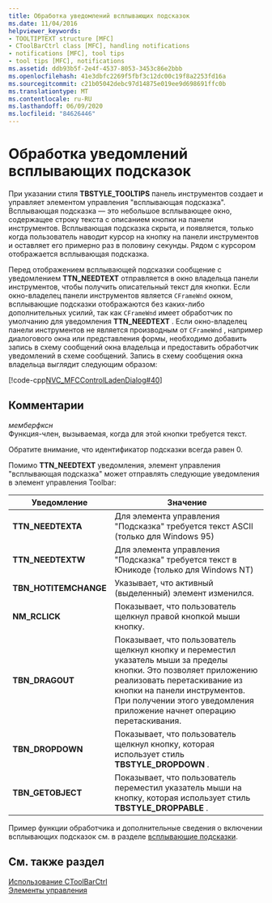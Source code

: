 ```yaml
---
title: Обработка уведомлений всплывающих подсказок
ms.date: 11/04/2016
helpviewer_keywords:
- TOOLTIPTEXT structure [MFC]
- CToolBarCtrl class [MFC], handling notifications
- notifications [MFC], tool tips
- tool tips [MFC], notifications
ms.assetid: ddb93b5f-2e4f-4537-8053-3453c86e2bbb
ms.openlocfilehash: 41e3dbfc2269f5fbf3c12dc00c19f8a2253fd16a
ms.sourcegitcommit: c21b05042debc97d14875e019ee9d698691ffc0b
ms.translationtype: MT
ms.contentlocale: ru-RU
ms.lasthandoff: 06/09/2020
ms.locfileid: "84626446"
---
```

# <a name="handling-tool-tip-notifications"></a>Обработка уведомлений всплывающих подсказок

При указании стиля **TBSTYLE_TOOLTIPS** панель инструментов создает и управляет элементом управления "всплывающая подсказка". Всплывающая подсказка — это небольшое всплывающее окно, содержащее строку текста с описанием кнопки на панели инструментов. Всплывающая подсказка скрыта, и появляется, только когда пользователь наводит курсор на кнопку на панели инструментов и оставляет его примерно раз в половину секунды. Рядом с курсором отображается всплывающая подсказка.

Перед отображением всплывающей подсказки сообщение с уведомлением **TTN_NEEDTEXT** отправляется в окно владельца панели инструментов, чтобы получить описательный текст для кнопки. Если окно-владелец панели инструментов является `CFrameWnd` окном, всплывающие подсказки отображаются без каких-либо дополнительных усилий, так как `CFrameWnd` имеет обработчик по умолчанию для уведомления **TTN_NEEDTEXT** . Если окно-владелец панели инструментов не является производным от `CFrameWnd` , например диалогового окна или представления формы, необходимо добавить запись в схему сообщений окна владельца и предоставить обработчик уведомлений в схеме сообщений. Запись в схему сообщения окна владельца выглядит следующим образом:

[!code-cpp[NVC_MFCControlLadenDialog#40](codesnippet/cpp/handling-tool-tip-notifications_1.cpp)]

## <a name="remarks"></a>Комментарии

*мемберфксн*<br/>
Функция-член, вызываемая, когда для этой кнопки требуется текст.

Обратите внимание, что идентификатор подсказки всегда равен 0.

Помимо **TTN_NEEDTEXT** уведомления, элемент управления "всплывающая подсказка" может отправлять следующие уведомления в элемент управления Toolbar:

|Уведомление|Значение|
|------------------|-------------|
|**TTN_NEEDTEXTA**|Для элемента управления "Подсказка" требуется текст ASCII (только для Windows 95)|
|**TTN_NEEDTEXTW**|Для элемента управления "Подсказка" требуется текст в Юникоде (только для Windows NT)|
|**TBN_HOTITEMCHANGE**|Указывает, что активный (выделенный) элемент изменился.|
|**NM_RCLICK**|Показывает, что пользователь щелкнул правой кнопкой мыши кнопку.|
|**TBN_DRAGOUT**|Показывает, что пользователь щелкнул кнопку и переместил указатель мыши за пределы кнопки. Это позволяет приложению реализовать перетаскивание из кнопки на панели инструментов. При получении этого уведомления приложение начнет операцию перетаскивания.|
|**TBN_DROPDOWN**|Показывает, что пользователь щелкнул кнопку, которая использует стиль **TBSTYLE_DROPDOWN** .|
|**TBN_GETOBJECT**|Показывает, что пользователь переместил указатель мыши на кнопку, которая использует стиль **TBSTYLE_DROPPABLE** .|

Пример функции обработчика и дополнительные сведения о включении всплывающих подсказок см. в разделе [всплывающие подсказки](tool-tips-in-windows-not-derived-from-cframewnd.md).

## <a name="see-also"></a>См. также раздел

[Использование CToolBarCtrl](using-ctoolbarctrl.md)<br/>
[Элементы управления](controls-mfc.md)
